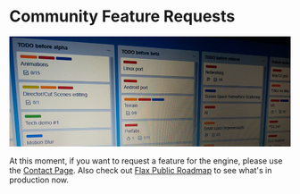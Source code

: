 # Community Feature Requests

![Roadmap](media/roadmap.png)

At this moment, if you want to request a feature for the engine, please use the [Contact Page](http://flaxengine.com/contact/). Also check out [Flax Public Roadmap](https://trello.com/b/NQjLXRCP/flax-roadmap) to see what's in production now.

